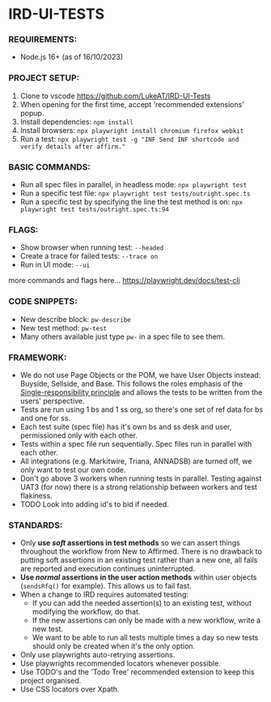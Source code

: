 # IRD-UI-TESTS

### REQUIREMENTS:
- Node.js 16+ (as of 16/10/2023)


### PROJECT SETUP:
1. Clone to vscode https://github.com/LukeAT/IRD-UI-Tests
2. When opening for the first time, accept 'recommended extensions' popup.
3. Install dependencies: `npm install`
4. Install browsers: `npx playwright install chromium firefox webkit`
5. Run a test: `npx playwright test -g "INF Send INF shortcode and verify details after affirm."`


### BASIC COMMANDS:
- Run all spec files in parallel, in headless mode: `npx playwright test`
- Run a specific test file: `npx playwright test tests/outright.spec.ts`
- Run a specific test by specifying the line the test method is on: `npx playwright test tests/outright.spec.ts:94`


### FLAGS:
- Show browser when running test: `--headed`
- Create a trace for failed tests: `--trace on`
- Run in UI mode: `--ui`

more commands and flags here... https://playwright.dev/docs/test-cli


### CODE SNIPPETS:      
- New describe block: `pw-describe`
- New test method: `pw-test`
- Many others available just type `pw-` in a spec file to see them.


### FRAMEWORK:
- We do not use Page Objects or the POM, we have User Objects instead: Buyside, Sellside, and Base. 
This follows the roles emphasis of the [Single-responsibility principle](https://en.wikipedia.org/wiki/Single-responsibility_principle)
and allows the tests to be written from the users' perspective.
- Tests are run using 1 bs and 1 ss org, so there's one set of ref data for bs and one for ss. 
- Each test suite (spec file) has it's own bs and ss desk and user, permissioned only with each other.
- Tests within a spec file run sequentially. Spec files run in parallel with each other.
- All integrations (e.g. Markitwire, Triana, ANNADSB) are turned off, we only want to test our own code.
- Don't go above 3 workers when running tests in parallel. Testing against UAT3 (for now) there is a 
strong relationship between workers and test flakiness.
- TODO Look into adding id's to bid if needed. 


### STANDARDS:
- Only **use *soft* assertions in test methods** so we can assert things throughout the workflow from New to Affirmed. There is no drawback to putting soft assertions in an existing test rather than a new one, all fails are reported and execution continues uninterrupted.
- **Use *normal* assertions in the user action methods** within user objects (`sendsRfq()` for example). This allows us to fail fast.
- When a change to IRD requires automated testing:
    - If you can add the needed assertion(s) to an existing test, without modifying the workflow, do that.
    - If the new assertions can only be made with a new workflow, write a new test.
    - We want to be able to run all tests multiple times a day so new tests should only be created when it's the only option.
- Only use playwrights auto-retrying assertions.
- Use playwrights recommended locators whenever possible.
- Use TODO's and the 'Todo Tree' recommended extension to keep this project organised.
- Use CSS locators over Xpath.



